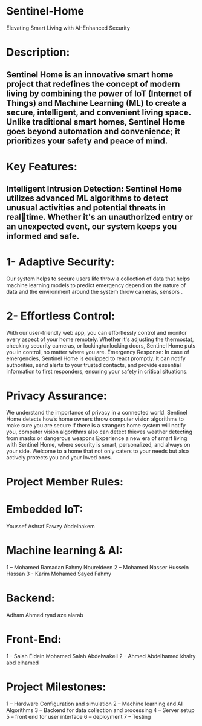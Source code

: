 # Sentinel-Home
Elevating Smart Living with AI-Enhanced  Security
# Description:
Sentinel Home is an innovative smart home project that redefines the 
concept of modern living by combining the power of IoT (Internet of 
Things) and Machine Learning (ML) to create a secure, intelligent, and 
convenient living space. Unlike traditional smart homes, Sentinel 
Home goes beyond automation and convenience; it prioritizes your 
safety and peace of mind.
--------------------------------------------------------------------
# Key Features:
Intelligent Intrusion Detection: Sentinel Home utilizes advanced ML 
algorithms to detect unusual activities and potential threats in realtime. Whether it's an unauthorized entry or an unexpected event, our 
system keeps you informed and safe.
-------------------------------------------------------------------
# 1- Adaptive Security: 
Our system helps to secure users life throw 
a collection of data that helps machine learning models to 
predict emergency depend on the nature of data and the 
environment around the system throw cameras, sensors .

# 2- Effortless Control: 
With our user-friendly web app, you can 
effortlessly control and monitor every aspect of your home 
remotely. Whether it's adjusting the thermostat, checking 
security cameras, or locking/unlocking doors, Sentinel Home
puts you in control, no matter where you are.
Emergency Response: In case of emergencies, Sentinel Home
is equipped to react promptly. It can notify authorities, send 
alerts to your trusted contacts, and provide essential 
information to first responders, ensuring your safety in critical 
situations.


# Privacy Assurance:
We understand the importance of privacy 
in a connected world. Sentinel Home detects how’s home 
owners throw computer vision algorithms to make sure you 
are secure if there is a strangers home system will notify you, 
computer vision algorithms also can detect thieves weather 
detecting from masks or dangerous weapons 
Experience a new era of smart living with Sentinel Home, 
where security is smart, personalized, and always on your 
side. Welcome to a home that not only caters to your needs 
but also actively protects you and your loved ones.


# Project Member Rules:
# Embedded IoT: 
Youssef Ashraf Fawzy Abdelhakem

# Machine learning & AI:
1 – Mohamed Ramadan Fahmy Noureldeen
2 – Mohamed Nasser Hussein Hassan
3 - Karim Mohamed Sayed Fahmy

# Backend:
Adham Ahmed ryad aze alarab


# Front-End:
1 - Salah Eldein Mohamed Salah Abdelwakeil
2 - Ahmed Abdelhamed khairy abd elhamed

# Project Milestones:
1 – Hardware Configuration and simulation
2 – Machine learning and AI Algorithms
3 – Backend for data collection and processing 
4 – Server setup 
5 – front end for user interface
6 – deployment
7 – Testing

